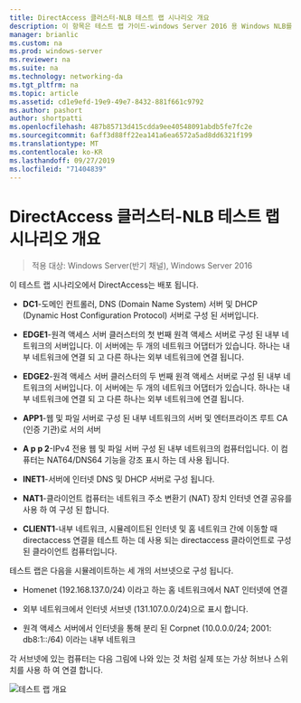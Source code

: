 ```yaml
---
title: DirectAccess 클러스터-NLB 테스트 랩 시나리오 개요
description: 이 항목은 테스트 랩 가이드-windows Server 2016 용 Windows NLB를 사용 하는 클러스터의 DirectAccess 시연에 포함 되어 있습니다.
manager: brianlic
ms.custom: na
ms.prod: windows-server
ms.reviewer: na
ms.suite: na
ms.technology: networking-da
ms.tgt_pltfrm: na
ms.topic: article
ms.assetid: cd1e9efd-19e9-49e7-8432-881f661c9792
ms.author: pashort
author: shortpatti
ms.openlocfilehash: 487b85713d415cdda9ee40548091abdb5fe7fc2e
ms.sourcegitcommit: 6aff3d88ff22ea141a6ea6572a5ad8dd6321f199
ms.translationtype: MT
ms.contentlocale: ko-KR
ms.lasthandoff: 09/27/2019
ms.locfileid: "71404839"
---
```

# <a name="overview-of-the-directaccess-cluster-nlb-test-lab-scenario"></a>DirectAccess 클러스터-NLB 테스트 랩 시나리오 개요

>적용 대상: Windows Server(반기 채널), Windows Server 2016

이 테스트 랩 시나리오에서 DirectAccess는 배포 됩니다.  
  
-   **DC1**-도메인 컨트롤러, DNS (Domain Name System) 서버 및 DHCP (Dynamic Host Configuration Protocol) 서버로 구성 된 서버입니다.  
  
-   **EDGE1**-원격 액세스 서버 클러스터의 첫 번째 원격 액세스 서버로 구성 된 내부 네트워크의 서버입니다. 이 서버에는 두 개의 네트워크 어댑터가 있습니다. 하나는 내부 네트워크에 연결 되 고 다른 하나는 외부 네트워크에 연결 됩니다.  
  
-   **EDGE2**-원격 액세스 서버 클러스터의 두 번째 원격 액세스 서버로 구성 된 내부 네트워크의 서버입니다. 이 서버에는 두 개의 네트워크 어댑터가 있습니다. 하나는 내부 네트워크에 연결 되 고 다른 하나는 외부 네트워크에 연결 됩니다.  
  
-   **APP1**-웹 및 파일 서버로 구성 된 내부 네트워크의 서버 및 엔터프라이즈 루트 CA (인증 기관)로 서의 서버  
  
-   **A p p 2**-IPv4 전용 웹 및 파일 서버 구성 된 내부 네트워크의 컴퓨터입니다. 이 컴퓨터는 NAT64/DNS64 기능을 강조 표시 하는 데 사용 됩니다.  
  
-   **INET1**-서버에 인터넷 DNS 및 DHCP 서버로 구성 됩니다.  
  
-   **NAT1**-클라이언트 컴퓨터는 네트워크 주소 변환기 (NAT) 장치 인터넷 연결 공유를 사용 하 여 구성 된 합니다.  
  
-   **CLIENT1**-내부 네트워크, 시뮬레이트된 인터넷 및 홈 네트워크 간에 이동할 때 directaccess 연결을 테스트 하는 데 사용 되는 directaccess 클라이언트로 구성 된 클라이언트 컴퓨터입니다.  
  
테스트 랩은 다음을 시뮬레이트하는 세 개의 서브넷으로 구성 됩니다.  
  
-   Homenet (192.168.137.0/24) 이라고 하는 홈 네트워크에서 NAT 인터넷에 연결  
  
-   외부 네트워크에서 인터넷 서브넷 (131.107.0.0/24)으로 표시 합니다.  
  
-   원격 액세스 서버에서 인터넷을 통해 분리 된 Corpnet (10.0.0.0/24; 2001: db8:1::/64) 이라는 내부 네트워크  
  
각 서브넷에 있는 컴퓨터는 다음 그림에 나와 있는 것 처럼 실제 또는 가상 허브나 스위치를 사용 하 여 연결 합니다.  
  
![테스트 랩 개요](../../../media/Overview-of-the-Test-Lab-Scenario_5/TLG_DA_Cluster.png)  
  


